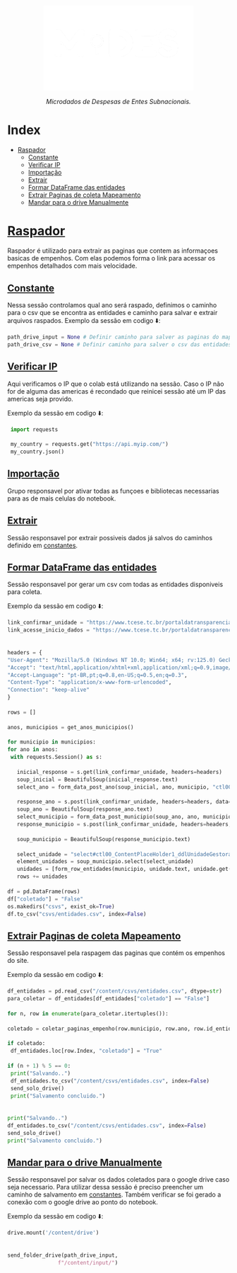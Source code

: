 <!-- Header -->
<p align="center">
   <a href="https://basedosdados.org">
    <picture>
      <source media="(prefers-color-scheme: dark)" srcset="/docs/images/logo1_mides_white.png">
      <source media="(prefers-color-scheme: light)" srcset="/docs/images/logo1_mides_black.png">
      <img src="/docs/images/logo1_mides_white.png" width="340" alt="MiDES">
  </picture>
  </a>
</p>

<p align="center">
    <em>Microdados de Despesas de Entes Subnacionais.</em>
</p>

# Index

- [Raspador](#raspador)
  - [Constante](#constante)
  - [Verificar IP](#verificar-ip)
  - [Importação](#importação)
  - [Extrair](#extrair)
  - [Formar DataFrame das entidades](#formar-dataframe-das-entidades)
  - [Extrair Paginas de coleta Mapeamento](#extrair-paginas-de-coleta-mapeamento)
  - [Mandar para o drive Manualmente](#mandar-para-o-drive-manualmente)
 
# [Raspador][raspador]

Raspador é utilizado para extrair as paginas que contem as informaçoes basicas de empenhos. Com elas podemos forma o link para acessar os empenhos detalhados com mais velocidade.
   
## [Constante][constante]
  
  Nessa sessão controlamos qual ano será raspado, definimos o caminho para o csv que se encontra as entidades e caminho para salvar e extrair arquivos raspados.
  Exemplo da sessão em codigo ⬇️:
   ```py
   path_drive_input = None # Definir caminho para salver as paginas do mapeamento
   path_drive_csv = None # Definir caminho para salver o csv das entidades
   ```
## [Verificar IP][verificar-ip]

  Aqui verificamos o IP que o colab está utilizando na sessão. Caso o IP não for de alguma das americas é recondado que reinicei sessão até um IP das americas seja provido.
  
  Exemplo da sessão em codigo ⬇️:
   ```py
    import requests
    
    my_country = requests.get("https://api.myip.com/")
    my_country.json()
   ```
## [Importação][importação]
  Grupo responsavel por ativar todas as funçoes e bibliotecas necessarias para as de mais celulas do notebook.
## [Extrair][extrair]
  Sessão responsavel por extrair possiveis dados já salvos do caminhos definido em [constantes][constante].
## [Formar DataFrame das entidades][dataframe]
  Sessão responsavel por gerar um csv com todas as entidades disponiveis para coleta.
  
   Exemplo da sessão em codigo ⬇️:
   ```py
link_confirmar_unidade = "https://www.tcese.tc.br/portaldatransparencia/Default.aspx"
link_acesse_inicio_dados = "https://www.tcese.tc.br/portaldatransparencia/DadosUnidade.aspx"


headers = {
  "User-Agent": "Mozilla/5.0 (Windows NT 10.0; Win64; x64; rv:125.0) Gecko/20100101 Firefox/125.0",
  "Accept": "text/html,application/xhtml+xml,application/xml;q=0.9,image/avif,image/webp,*/*;q=0.8",
  "Accept-Language": "pt-BR,pt;q=0.8,en-US;q=0.5,en;q=0.3",
  "Content-Type": "application/x-www-form-urlencoded",
  "Connection": "keep-alive"
}

rows = []

anos, municipios = get_anos_municipios()

for municipio in municipios:
  for ano in anos:
    with requests.Session() as s:

      inicial_response = s.get(link_confirmar_unidade, headers=headers)
      soup_inicial = BeautifulSoup(inicial_response.text)
      select_ano = form_data_post_ano(soup_inicial, ano, municipio, "ctl00$ContentPlaceHolder1$ddlAno")

      response_ano = s.post(link_confirmar_unidade, headers=headers, data=select_ano)
      soup_ano = BeautifulSoup(response_ano.text)
      select_municipio = form_data_post_municipio(soup_ano, ano, municipio, "ctl00$ContentPlaceHolder1$ddlMunicipios")
      response_municipio = s.post(link_confirmar_unidade, headers=headers, data=select_municipio)

      soup_municipio = BeautifulSoup(response_municipio.text)

      select_unidade = "select#ctl00_ContentPlaceHolder1_ddlUnidadeGestora option"
      element_unidades = soup_municipio.select(select_unidade)
      unidades = [form_row_entidades(municipio, unidade.text, unidade.get("value"), ano) for unidade in element_unidades]
      rows += unidades

df = pd.DataFrame(rows)
df["coletado"] = "False"
os.makedirs("csvs", exist_ok=True)
df.to_csv("csvs/entidades.csv", index=False)
   ```
## [Extrair Paginas de coleta Mapeamento][mapeamento]

  Sessão responsavel pela raspagem das paginas que contém os empenhos do site. 

  Exemplo da sessão em codigo ⬇️:
   ```py
df_entidades = pd.read_csv("/content/csvs/entidades.csv", dtype=str)
para_coletar = df_entidades[df_entidades["coletado"] == "False"]

for n, row in enumerate(para_coletar.itertuples()):

  coletado = coletar_paginas_empenho(row.municipio, row.ano, row.id_entidade)

  if coletado:
    df_entidades.loc[row.Index, "coletado"] = "True"

  if (n + 1) % 5 == 0:
    print("Salvando..")
    df_entidades.to_csv("/content/csvs/entidades.csv", index=False)
    send_solo_drive()
    print("Salvamento concluido.")


print("Salvando..")
df_entidades.to_csv("/content/csvs/entidades.csv", index=False)
send_solo_drive()
print("Salvamento concluido.")

   ```

## [Mandar para o drive Manualmente][mandar-drive]

Sessão responsavel por salvar os dados coletados para o google drive caso seja necessario.
Para utilizar dessa sessão é preciso preencher um caminho de salvamento em [constantes][constante].
Também verificar se foi gerado a conexão com o google drive ao ponto do notebook.

Exemplo da sessão em codigo ⬇️:

```py
drive.mount('/content/drive')


send_folder_drive(path_drive_input,
                f"/content/input/")
```

<!-- Referencias -->

[raspador]: https://colab.research.google.com/github/Winzen/mides-rascunho/blob/main/code/scraping/se/%5Bse%5Dextrair_mapeamento.ipynb#scrollTo=9ptCC5xP2ssI
[constante]: https://colab.research.google.com/github/Winzen/mides-rascunho/blob/main/code/scraping/se/%5Bse%5Dextrair_mapeamento.ipynb#scrollTo=MT-Xd5hN1rhu
[verificar-ip]: https://colab.research.google.com/github/Winzen/mides-rascunho/blob/main/code/scraping/se/%5Bse%5Dextrair_mapeamento.ipynb#scrollTo=9ptCC5xP2ssI
[importação]: https://colab.research.google.com/github/Winzen/mides-rascunho/blob/main/code/scraping/se/%5Bse%5Dextrair_mapeamento.ipynb#scrollTo=6hVL9mJ1fcnq
[extrair]: https://colab.research.google.com/github/Winzen/mides-rascunho/blob/main/code/scraping/se/%5Bse%5Dextrair_mapeamento.ipynb#scrollTo=3PaPn6j88Y0h
[dataframe]: https://colab.research.google.com/github/Winzen/mides-rascunho/blob/main/code/scraping/se/%5Bse%5Dextrair_mapeamento.ipynb#scrollTo=OKrN3wgQsfPj
[mapeamento]: https://colab.research.google.com/github/Winzen/mides-rascunho/blob/main/code/scraping/se/%5Bse%5Dextrair_mapeamento.ipynb#scrollTo=ScKZU3fxzQvL
[mandar-drive]: https://colab.research.google.com/github/Winzen/mides-rascunho/blob/main/code/scraping/se/%5Bse%5Dextrair_mapeamento.ipynb#scrollTo=98_15dAlHvyk
